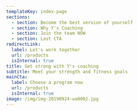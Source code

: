 ```yaml
---
templateKey: index-page
sections:
  - section: Become the best version of yourself
  - section: Why Y's Coaching
  - section: Join the team NOW
  - section: Last CTA
redirectLink:
  label: Let's work together
  url: /products
  isInternal: true
title: Get strong with Y's coaching
subtitle: Meet your strength and fitness goals
mainCta:
  label: Choose a program now
  url: /products
  isInternal: true
image: /img/img-20190924-wa0002.jpg
---
```

